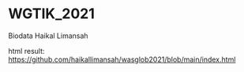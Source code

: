 # WGTIK_2021
Biodata Haikal Limansah

html result:
https://github.com/haikallimansah/wasglob2021/blob/main/index.html

